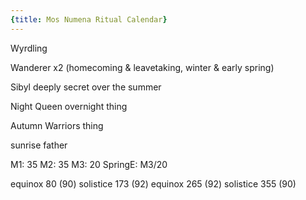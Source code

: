 ```yaml
---
{title: Mos Numena Ritual Calendar}
---
```

Wyrdling

Wanderer x2 (homecoming & leavetaking, winter & early spring)

Sibyl deeply secret over the summer

Night Queen overnight thing

Autumn Warriors thing

sunrise father

M1: 35
M2: 35
M3: 20
SpringE: M3/20

equinox 80 (90)
solistice 173  (92)
equinox 265 (92)
solistice 355 (90)

